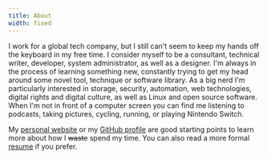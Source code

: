 ```yaml
---
title: About
width: fixed
---
```


I work for a global tech company, but I still can't seem to keep my hands off the keyboard in my free time.
I consider myself to be a consultant, technical writer, developer, system administrator, as well as a designer.
I'm always in the process of learning something new, constantly trying to get my head around some novel tool, technique or software library.
As a big nerd I'm particularly interested in storage, security, automation, web technologies, digital rights and digital culture, as well as Linux and open source software.
When I'm not in front of a computer screen you can find me listening to podcasts, taking pictures, cycling, running, or playing Nintendo Switch.

My [personal website](https://www.byteshell.net) or my [GitHub profile](https://github.com/acch) are good starting points to learn more about how I <del>waste</del> spend my time. You can also read a more formal [resume](http://resume.achim-christ.de) if you prefer.

